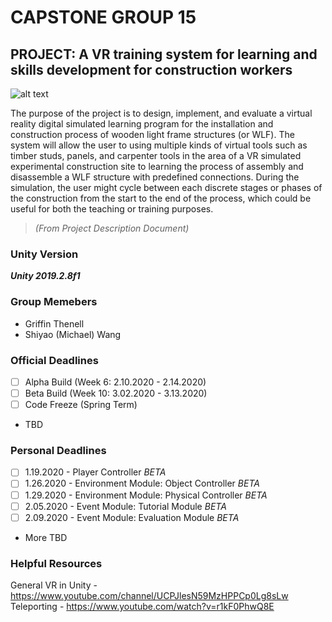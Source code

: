 # CAPSTONE GROUP 15

## PROJECT: A VR training system for learning and skills development for construction workers
![alt text](https://i.pinimg.com/originals/b3/90/ce/b390ceab2d88238a0c8903f12e18d79a.jpg "Placeholder Image till We Can Have One of Our Own")


The purpose of the project is to design, implement, and evaluate a virtual reality digital simulated
learning program for the installation and construction process of wooden light frame structures (or WLF).
The system will allow the user to using multiple kinds of virtual tools such as timber studs, panels, and
carpenter tools in the area of a VR simulated experimental construction site to learning the process of
assembly and disassemble a WLF structure with predefined connections. During the simulation, the user
might cycle between each discrete stages or phases of the construction from the start to the end of the
process, which could be useful for both the teaching or training purposes.
> *(From Project Description Document)*

### Unity Version
***Unity 2019.2.8f1***

### Group Memebers
- Griffin Thenell
- Shiyao (Michael) Wang

### Official Deadlines
- [ ] Alpha Build (Week 6: 2.10.2020 - 2.14.2020)
- [ ] Beta Build  (Week 10: 3.02.2020 - 3.13.2020)
- [ ] Code Freeze (Spring Term)
- TBD

### Personal Deadlines
- [ ] 1.19.2020 - Player Controller *BETA*
- [ ] 1.26.2020 - Environment Module: Object Controller *BETA*
- [ ] 1.29.2020 - Environment Module: Physical Controller *BETA*
- [ ] 2.05.2020 - Event Module: Tutorial Module *BETA*
- [ ] 2.09.2020 - Event Module: Evaluation Module *BETA*
- More TBD

### Helpful Resources
General VR in Unity - https://www.youtube.com/channel/UCPJlesN59MzHPPCp0Lg8sLw
Teleporting - https://www.youtube.com/watch?v=r1kF0PhwQ8E
